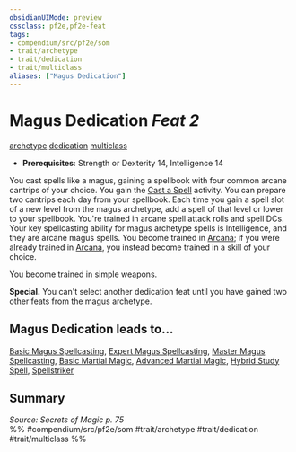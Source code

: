 ```yaml
---
obsidianUIMode: preview
cssclass: pf2e,pf2e-feat
tags:
- compendium/src/pf2e/som
- trait/archetype
- trait/dedication
- trait/multiclass
aliases: ["Magus Dedication"]
---
```

# Magus Dedication  *Feat 2*  
[archetype](../../Rules/traits/archetype.md)  [dedication](../../Rules/traits/dedication.md)  [multiclass](../../Rules/traits/multiclass.md)  

- **Prerequisites**: Strength or Dexterity 14, Intelligence 14

You cast spells like a magus, gaining a spellbook with four common arcane cantrips of your choice. You gain the [Cast a Spell](../../Rules/actions/cast-a-spell.md) activity. You can prepare two cantrips each day from your spellbook. Each time you gain a spell slot of a new level from the magus archetype, add a spell of that level or lower to your spellbook. You're trained in arcane spell attack rolls and spell DCs. Your key spellcasting ability for magus archetype spells is Intelligence, and they are arcane magus spells. You become trained in [Arcana](../skills.md#Arcana); if you were already trained in [Arcana](../skills.md#Arcana), you instead become trained in a skill of your choice.

You become trained in simple weapons.

**Special.** You can't select another dedication feat until you have gained two other feats from the magus archetype.

## Magus Dedication leads to...

[Basic Magus Spellcasting](basic-magus-spellcasting-som.md), [Expert Magus Spellcasting](expert-magus-spellcasting-som.md), [Master Magus Spellcasting](master-magus-spellcasting-som.md), [Basic Martial Magic](basic-martial-magic-som.md), [Advanced Martial Magic](advanced-martial-magic-som.md), [Hybrid Study Spell](hybrid-study-spell-som.md), [Spellstriker](spellstriker-som.md)

## Summary

*Source: Secrets of Magic p. 75*  
%% #compendium/src/pf2e/som #trait/archetype #trait/dedication #trait/multiclass %%